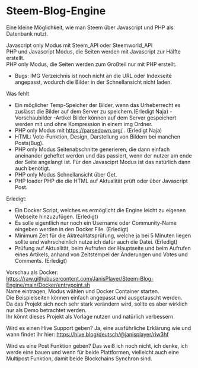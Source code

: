 # Steem-Blog-Engine
Eine kleine Möglichkeit, wie man Steem über Javascript und PHP als Datenbank nutzt.  

Javascript only Modus mit Steem_API oder Steemworld_API  
PHP und Javascript Modus, die Seiten werden mit Javascript zur Hälfte erstellt.  
PHP only Modus, die Seiten werden zum Großteil nur mit PHP erstellt.  

* Bugs: IMG Verzeichnis ist noch nicht an die URL oder Indexseite angepasst, wodurch die Bilder in der Schnellansicht nicht laden.

Was fehlt 
* Ein möglicher Temp-Speicher der Bilder, wenn das Urheberrecht es zuslässt die Bilder auf dem Server zu speichern.(Erledigt Naja)  -Vorschaubilder  -Artikel Bilder können auf dem Server gespeichert werden mit und ohne Kompression in einem img Ordner.
* PHP only Modus mit https://parsedown.org/ . (Erledigt Naja)  
* HTML: Vote-Funktion, Design, Darstellung von Bildern bei manchen Posts(Bug).  
* PHP only Modus Seitenabschnitte generieren, die dann einfach aneinander geheftet werden und das passiert, wenn der nutzer am ende der Seite angelangt ist.  Für den Javasciprt Modus ist das natürlich dann auch benötigt.
* PHP only Modus Schnellansicht über Get.
* PHP loader PHP die die HTML auf Aktualität prüft oder über Javascript Post.

Erledigt:
* Ein Docker Script, welches es ermöglicht die Engine leicht zu eigenen Webseite hinzuzufügen. (Erledigt)  
* Es solle eigentlich nur noch ein Username oder Community-Name eingeben werden in den Docker File. (Erledigt)  
* Minimum Zeit für die Aktrealitätsprüfung, welche ja bei 5 Minuten liegen sollte und wahrscheinlich nutze ich dafür auch die Datei. (Erledigt)  
* Prüfung auf Aktualität, beim Aufrufen der Hauptseite und beim Aufrufen eines Artikels, anhand von Zeitstempel der Änderungen und Votes und Comments. (Erledigt) 

Vorschau als Docker:
https://raw.githubusercontent.com/JanisPlayer/Steem-Blog-Engine/main/Docker/entrypoint.sh  
Name eintragen, Modus wählen und Docker Container starten.  
Die Beispielseiten können einfach angepasst und ausgetauscht werden.  
Da das Projekt sich noch sehr stark verändern wird, sollte es aber wirklich nur als Demo betrachtet werden.  
Ihr könnt dieses Projekt als Vorlage nutzen und natürlich verbessern.  

Wird es einen Hive Support geben?
Ja, eine ausführliche Erklärung wie und wann findet ihr hier:
https://hive.blog/deutsch/@janisplayer/riw3hf

Wird es eine Post Funktion geben?
Das weiß ich noch nicht, ich denke, ich werde eine bauen und wenn für beide Plattformen, vielleicht auch eine Multipost Funktion, damit beide Blockchains Synchron sind.
